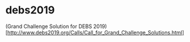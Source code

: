 # debs2019
(Grand Challenge Solution for DEBS 2019)[http://www.debs2019.org/Calls/Call_for_Grand_Challenge_Solutions.html]
